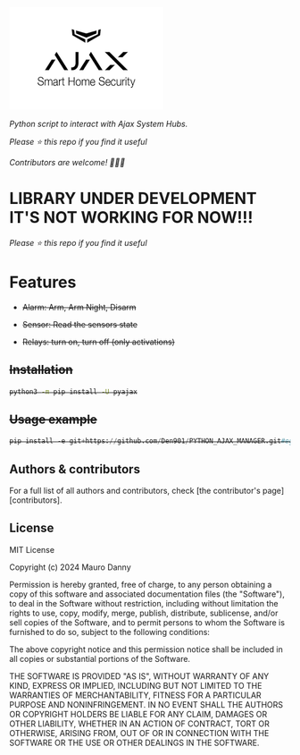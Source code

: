 

![Esempio di Immagine](Ajax.png)


_Python script to interact with Ajax System Hubs._

*Please :star: this repo if you find it useful*

*Contributors are welcome! 💪💪💪*


# LIBRARY UNDER DEVELOPMENT IT'S NOT WORKING FOR NOW!!!

*Please :star: this repo if you find it useful*






# Features
<strike>
  
- Alarm: Arm, Arm Night, Disarm
  
- Sensor: Read the sensors state

- Relays: turn on, turn off (only activations)



## Installation

```bash
python3 -m pip install -U pyajax
```

## Usage example

```python
pip install -e git+https://github.com/Den901/PYTHON_AJAX_MANAGER.git#egg=pyajax

```

</strike>

## Authors & contributors

For a full list of all authors and contributors, check [the contributor's page][contributors].

## License

MIT License

Copyright (c) 2024 Mauro Danny

Permission is hereby granted, free of charge, to any person obtaining a copy
of this software and associated documentation files (the "Software"), to deal
in the Software without restriction, including without limitation the rights
to use, copy, modify, merge, publish, distribute, sublicense, and/or sell
copies of the Software, and to permit persons to whom the Software is
furnished to do so, subject to the following conditions:

The above copyright notice and this permission notice shall be included in all
copies or substantial portions of the Software.

THE SOFTWARE IS PROVIDED "AS IS", WITHOUT WARRANTY OF ANY KIND, EXPRESS OR
IMPLIED, INCLUDING BUT NOT LIMITED TO THE WARRANTIES OF MERCHANTABILITY,
FITNESS FOR A PARTICULAR PURPOSE AND NONINFRINGEMENT. IN NO EVENT SHALL THE
AUTHORS OR COPYRIGHT HOLDERS BE LIABLE FOR ANY CLAIM, DAMAGES OR OTHER
LIABILITY, WHETHER IN AN ACTION OF CONTRACT, TORT OR OTHERWISE, ARISING FROM,
OUT OF OR IN CONNECTION WITH THE SOFTWARE OR THE USE OR OTHER DEALINGS IN THE
SOFTWARE.



